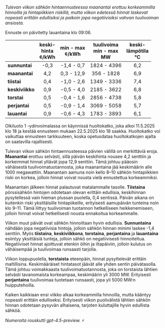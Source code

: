 *Tulevan viikon sähkön hintaennusteessa maanantai erottuu korkeammilla hinnoilla ja hintapiikkien riskillä, mutta viikon edetessä hinnat laskevat nopeasti erittäin edullisiksi ja paikoin jopa negatiivisiksi vahvan tuulivoiman ansiosta.*

Ennuste on päivitetty lauantaina klo 09:06.

|             | keski-<br>hinta<br>¢/kWh | min - max<br>¢/kWh | tuulivoima<br>min - max<br>MW | keski-<br>lämpötila<br>°C |
|:------------|:------------------------:|:------------------:|:----------------------------:|:--------------------------:|
| **sunnuntai**   | -0,3                     | -1,4 - 0,7         | 1824 - 4396                  | 6,2                        |
| **maanantai**   | 4,2                      | 0,3 - 12,9         | 356 - 1828                   | 6,9                        |
| **tiistai**     | 0,4                      | -1,0 - 2,6         | 1349 - 3336                  | 7,4                        |
| **keskiviikko** | 0,9                      | -0,5 - 4,0         | 2185 - 3622                  | 6,8                        |
| **torstai**     | 0,5                      | -0,4 - 1,6         | 2856 - 4738                  | 5,8                        |
| **perjantai**   | 0,5                      | -0,9 - 1,4         | 3069 - 5058                  | 5,7                        |
| **lauantai**    | 0,9                      | -0,6 - 4,3         | 1783 - 3893                  | 6,1                        |

Olkiluoto 1 -ydinvoimalassa on käynnissä huoltokatko, joka alkoi 11.5.2025 klo 18 ja kestää ennusteen mukaan 22.5.2025 klo 18 saakka. Huoltokatko voi vaikuttaa ennusteen tarkkuuteen, koska opetusdataa huoltokatkojen ajalta on saatavilla rajallisesti.

Tulevan viikon sähkön hintaennusteessa päivien välillä on merkittäviä eroja. **Maanantai** erottuu selvästi, sillä päivän keskihinta nousee 4,2 senttiin ja korkeimmat hinnat yltävät jopa 12,9 senttiin. Tämä johtuu pääosin vähäisestä tuulivoimatuotannosta, joka maanantaina jää keskimäärin alle 1000 megawattiin. Maanantain aamuna noin kello 8–10 sähkön hintapiikkien riski on korkea, jolloin hinnat voivat nousta vielä ennustettua korkeammiksi.

Maanantain jälkeen hinnat palautuvat matalammalle tasolle. **Tiistaina** pörssisähkön hintojen odotetaan olevan erittäin edullisia, keskihinnan pysytellessä vain hieman plussan puolella, 0,4 sentissä. Päivän aikana on kuitenkin riski yksittäisille hintapiikeille, erityisesti aamupäivän tunteina noin klo 9–11. Tämä liittyy tuulivoiman tuotannon hetkelliseen heikkenemiseen, jolloin hinnat voivat hetkellisesti nousta ennakoitua korkeammalle.

Viikon muut päivät ovat sähkön hinnoiltaan hyvin edullisia. **Sunnuntaina** nähdään jopa negatiivisia hintoja, jolloin sähkön hinnan minimi laskee -1,4 senttiin. Myös **tiistaina**, **keskiviikkona**, **torstaina**, **perjantaina** ja **lauantaina** esiintyy yksittäisiä tunteja, jolloin sähkö on negatiivisesti hinnoiteltua. Negatiiviset hinnat ajoittuvat etenkin öihin ja iltapäiviin, jolloin kulutus on vähäisempää ja tuulivoimaa runsaasti tarjolla.

Viikon loppupuolella, **torstaista** eteenpäin, hinnat pysyttelevät erittäin maltillisina. Keskimääräiset hintatasot jäävät alle yhden sentin päivätasolla. Tämä johtuu voimakkaasta tuulivoimatuotannosta, joka on torstaista lähtien selvästi tavanomaista korkeampaa, keskimäärin yli 3000 MW. Erityisesti **perjantaina** tuulivoimaa tuotetaan runsaasti, jopa yli 5000 MW:n huipputehoilla.

Kaiken kaikkiaan ensi viikko alkaa korkeammilla hinnoilla, mutta kääntyy nopeasti erittäin edulliseksi. Erityisesti viikon puolivälistä lähtien sähkön hinnan odotetaan pysyvän alhaisena, tarjoten kuluttajille hyvin edullista sähköä.

*Numeroita rouskutti gpt-4.5-preview.* ⚡
